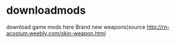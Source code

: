 # downloadmods
download game mods here
Brand new weapons(source http://rn-acostum.weebly.com/skin-weapon.html
